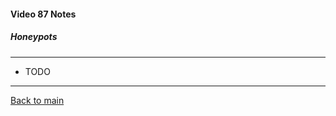 #### Video 87 Notes

##### Honeypots

---

- TODO

---

[Back to main](https://github.com/rot0xd/CBTNuggets/blob/master/CEHv9/README.md)


